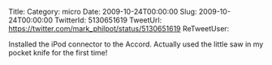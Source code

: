 Title: 
Category: micro
Date: 2009-10-24T00:00:00
Slug: 2009-10-24T00:00:00
TwitterId: 5130651619
TweetUrl: https://twitter.com/mark_philpot/status/5130651619
ReTweetUser: 

Installed the iPod connector to the Accord.  Actually used the little saw in my pocket knife for the first time!